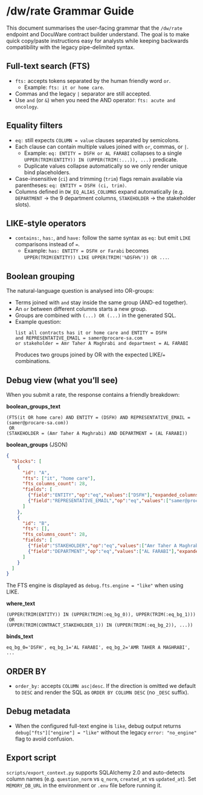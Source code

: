 # /dw/rate Grammar Guide

This document summarises the user-facing grammar that the `/dw/rate` endpoint and
DocuWare contract builder understand. The goal is to make quick copy/paste
instructions easy for analysts while keeping backwards compatibility with the
legacy pipe-delimited syntax.

## Full-text search (FTS)

* `fts:` accepts tokens separated by the human friendly word `or`.
  * Example: `fts: it or home care`.
* Commas and the legacy `|` separator are still accepted.
* Use `and` (or `&`) when you need the AND operator: `fts: acute and oncology`.

## Equality filters

* `eq:` still expects `COLUMN = value` clauses separated by semicolons.
* Each clause can contain multiple values joined with `or`, commas, or `|`.
  * Example: `eq: ENTITY = DSFH or AL FARABI` collapses to a single
    `UPPER(TRIM(ENTITY)) IN (UPPER(TRIM(:...)), ...)` predicate.
  * Duplicate values collapse automatically so we only render unique bind
    placeholders.
* Case-insensitive (`ci`) and trimming (`trim`) flags remain available via
  parentheses: `eq: ENTITY = DSFH (ci, trim)`.
* Columns defined in `DW_EQ_ALIAS_COLUMNS` expand automatically (e.g.
  `DEPARTMENT` → the 9 department columns, `STAKEHOLDER` → the stakeholder slots).

## LIKE-style operators

* `contains:`, `has:`, and `have:` follow the same syntax as `eq:` but emit
  `LIKE` comparisons instead of `=`.
  * Example: `has: ENTITY = DSFH or Farabi` becomes
    `UPPER(TRIM(ENTITY)) LIKE UPPER(TRIM('%DSFH%')) OR ...`.

## Boolean grouping

The natural-language question is analysed into OR-groups:

* Terms joined with `and` stay inside the same group (AND-ed together).
* An `or` between different columns starts a new group.
* Groups are combined with `(...) OR (...)` in the generated SQL.
* Example question:
  ```
  list all contracts has it or home care and ENTITY = DSFH
  and REPRESENTATIVE_EMAIL = samer@procare-sa.com
  or stakeholder = Amr Taher A Maghrabi and department = AL FARABI
  ```
  Produces two groups joined by OR with the expected LIKE/`=` combinations.

## Debug view (what you’ll see)
When you submit a rate, the response contains a friendly breakdown:

**boolean_groups_text**
```
(FTS(it OR home care) AND ENTITY = (DSFH) AND REPRESENTATIVE_EMAIL = (samer@procare-sa.com))
 OR
(STAKEHOLDER = (Amr Taher A Maghrabi) AND DEPARTMENT = (AL FARABI))
```

**boolean_groups** (JSON)
```json
{
  "blocks": [
    {
      "id": "A",
      "fts": ["it", "home care"],
      "fts_columns_count": 28,
      "fields": [
        {"field":"ENTITY","op":"eq","values":["DSFH"],"expanded_columns":["ENTITY"]},
        {"field":"REPRESENTATIVE_EMAIL","op":"eq","values":["samer@procare-sa.com"],"expanded_columns":["REPRESENTATIVE_EMAIL"]}
      ]
    },
    {
      "id": "B",
      "fts": [],
      "fts_columns_count": 28,
      "fields": [
        {"field":"STAKEHOLDER","op":"eq","values":["Amr Taher A Maghrabi"],"expanded_columns":["CONTRACT_STAKEHOLDER_1","...","CONTRACT_STAKEHOLDER_8"]},
        {"field":"DEPARTMENT","op":"eq","values":["AL FARABI"],"expanded_columns":["DEPARTMENT_1","...","DEPARTMENT_8","OWNER_DEPARTMENT"]}
      ]
    }
  ]
}
```
The FTS engine is displayed as `debug.fts.engine = "like"` when using LIKE.

**where_text**
```
(UPPER(TRIM(ENTITY)) IN (UPPER(TRIM(:eq_bg_0)), UPPER(TRIM(:eq_bg_1)))
 OR
(UPPER(TRIM(CONTRACT_STAKEHOLDER_1)) IN (UPPER(TRIM(:eq_bg_2)), ...))
```

**binds_text**
```
eq_bg_0='DSFH', eq_bg_1='AL FARABI', eq_bg_2='AMR TAHER A MAGHRABI', ...
```

## ORDER BY

* `order_by:` accepts `COLUMN asc|desc`. If the direction is omitted we default
  to `DESC` and render the SQL as `ORDER BY COLUMN DESC` (no `_DESC` suffix).

## Debug metadata

* When the configured full-text engine is `like`, debug output returns
  `debug["fts"]["engine"] = "like"` without the legacy `error: "no_engine"`
  flag to avoid confusion.

## Export script

`scripts/export_context.py` supports SQLAlchemy 2.0 and auto-detects column
names (e.g. `question_norm` vs `q_norm`, `created_at` vs `updated_at`). Set
`MEMORY_DB_URL` in the environment or `.env` file before running it.

